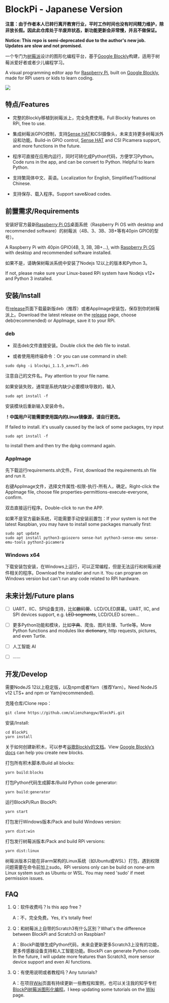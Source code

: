 # BlockPi - Japanese Version

**注意：由于作者本人已转行离开教育行业，平时工作时间也没有时间精力维护，除非放长假。因此此仓库处于半废弃状态，新功能更新会非常慢，并且不做保证。**

**Notice: This repo is semi-deprecated due to the author's new job. Updates are slow and not promised.**

一个专门为[树莓派](https://www.raspberry.org)设计的图形化编程平台，基于[Google Blockly](https://developers.google.com/blockly/)构建，适用于树莓派爱好者或者少儿编程学习。

A visual programming editor app for [Raspberry Pi](https://www.raspberry.org), built on [Google Blockly](https://developers.google.com/blockly/), made for RPi users or kids to learn coding.

![](https://github.com/alienzhangyw/BlockPi/wiki/images/README.png)

## 特点/Features

- 完整的Blockly移植到树莓派上，完全免费使用。Full Blockly features on RPi, free to use.

- 集成树莓派GPIO控制，支持[Sense HAT](https://www.raspberrypi.org/products/sense-hat/)和CSI摄像头，未来支持更多树莓派外设和功能。Build-in GPIO control, [Sense HAT]([https://www.raspberrypi.org/products/sense-hat/) and CSI Picamera support, and more functions in the future.

- 程序可直接在应用内运行，同时可转化成Python代码，方便学习Python。Code runs in the app, and can be convert to Python. Helpful to learn Python.

- 支持繁简体中文、英语。Localization for English, Simplified/Traditional Chinese.

- 支持保存、载入程序。Support save&load codes.

## 前置需求/Requirements

安装好官方最新[Raspberry Pi OS](https://www.raspberrypi.org/software/operating-systems/)桌面系统（Raspberry Pi OS with desktop and recommended software）的树莓派（4B、3、3B、3B+等有40pin GPIO的型号）。

A Raspberry Pi with 40pin GPIO(4B, 3, 3B, 3B+...), with [Raspberry Pi OS](https://www.raspberrypi.org/software/operating-systems/) with desktop and recommended software installed.

如果不是，请确保树莓派系统中安装了Nodejs 12以上的版本和Python 3。

If not, please make sure your Linux-based RPi system have Nodejs v12+ and Python 3 installed.

## 安装/Install

在[release](https://github.com/alienzhangyw/BlockPi/releases)页面下载最新版deb（推荐）或者AppImage安装包，保存到你的树莓派上。Download the latest release on the [release](https://github.com/alienzhangyw/BlockPi/releases) page, choose deb(recommended) or AppImage, save it to your RPi.

### deb

- 双击deb文件直接安装。Double click the deb file to install.

- 或者使用用终端命令：Or you can use command in shell:

```shell
sudo dpkg -i blockpi_1.1.5_armv7l.deb
```

注意自己的文件名。Pay attention to your file name.

如果安装失败，通常是系统内缺少必要模块导致的，输入

```shell
sudo apt install -f
```

安装模块后重新输入安装命令。

**！中国用户可能需要使用国内的Linux镜像源，请自行更改。**

If failed to install. it's usually caused by the lack of some packages, try input

```shell
sudo apt install -f
```

to install them and then try the dpkg command again.

### AppImage

先下载运行requirements.sh文件。First, download the requirements.sh file and run it.

右键AppImage文件，选择文件属性-权限-执行-所有人，确定。Right-click the AppImage file, choose file properties-permittions-execute-everyone, confirm.

双击直接运行程序。Double-click to run the APP.

如果不是官方最新系统，可能需要手动安装前置包：If your system is not the latest Raspbian, you may have to install some packages manually first:

```shell
sudo apt update
sudo apt install python3-gpiozero sense-hat python3-sense-emu sense-emu-tools python3-picamera
```

### Windows x64

下载安装包安装，在Windows上运行，可以正常编程，但是无法运行和树莓派硬件相关的程序。Download the installer and run it. You can program on Windows version but can't run any code related to RPi hardware.

## 未来计划/Future plans

- [ ] UART、IIC、SPI设备支持，比如~~数码管~~、LCD/OLED屏幕。UART, IIC, and SPI devices support, e.g. ~~LED segments~~, LCD/OLED screen...

- [ ] 更多Python功能和模块，比如~~字典~~、爬虫、图片处理、Turtle等。More Python functions and modules like ~~dictionary~~, http requests, pictures, and even Turtle.

- [ ] 人工智能 AI

- [ ] ……

## 开发/Develop

需要NodeJS 12以上稳定版，以及npm或者Yarn（推荐Yarn）。Need NodeJS v12 LTS+ and npm or Yarn(recommended).

克隆仓库/Clone repo：

```shell
git clone https://github.com/alienzhangyw/BlockPi.git
```

安装/Install:

```shell
cd BlockPi
yarn install
```

关于如何创建新积木，可以参考[谷歌Blockly的文档](https://developers.google.com/blockly/guides/create-custom-blocks/overview)。View [Google Blockly’s docs](https://developers.google.com/blockly/guides/create-custom-blocks/overview) can help you create new blocks.

打包所有积木脚本/Build all blocks:

```shell
yarn build:blocks
```

打包Python代码生成脚本/Build Python code generator:

```shell
yarn build:generator
```

运行BlockPi/Run BlockPi:

```shell
yarn start
```

打包发行Windows版本/Pack and build Windows version:

```shell
yarn dist:win
```

打包发行树莓派版本/Pack and build RPi versions:

```shell
yarn dist:linux
```

树莓派版本只能在非arm架构的Linux系统（如Ubuntu或WSL）打包，遇到权限问题需要在命令前加上sudo。RPi versions only can be build on none-arm Linux system such as Ubuntu or WSL. You may need 'sudo' if meet permission issues.

## FAQ

1. Q：软件收费吗？Is this app free？
   
   A：不，完全免费。Yes, it's totally free!

2. Q：和树莓派上自带的Scratch3有什么区别？What's the difference between BlockPi and Scratch3 on Raspbian?
   
   A：BlockPi能够生成Python代码，未来会更新更多Scratch3上没有的功能，更多传感器设备支持和人工智能功能。BlockPi can generate Python code. In the future, I will update more features than Scratch3, more sensor device support and even AI functions.

3. Q：有使用说明或者教程吗？Any tutorials?
   
   A：在项目[Wiki](https://github.com/alienzhangyw/BlockPi/wiki)页面有持续更新一些教程和案例，也可以关注我的知乎专栏[BlockPi树莓派图形化编程](https://zhuanlan.zhihu.com/BlockPi)。I keep updating some tutorials on the [Wiki](https://github.com/alienzhangyw/BlockPi/wiki) page.
